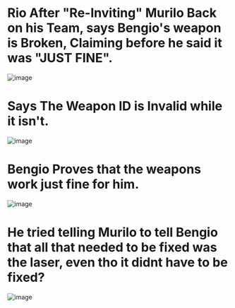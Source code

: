 # Rio After "Re-Inviting" Murilo Back on his Team, says Bengio's weapon is Broken, Claiming before he said it was "JUST FINE".

![image](https://github.com/user-attachments/assets/57eaeb40-4cd3-45d7-bf2a-f7b1618522fe)

# Says The Weapon ID is Invalid while it isn't.

![image](https://github.com/user-attachments/assets/a9d05745-7b85-4cce-8ffe-a116db30f194)

# Bengio Proves that the weapons work just fine for him.

![image](https://github.com/user-attachments/assets/a74b274b-65c8-4c70-909d-f49032b555ce)

# He tried telling Murilo to tell Bengio that all that needed to be fixed was the laser, even tho it didnt have to be fixed?

![image](https://github.com/user-attachments/assets/dcbf6aa2-37ad-4b0f-acdc-ec3038035973)
